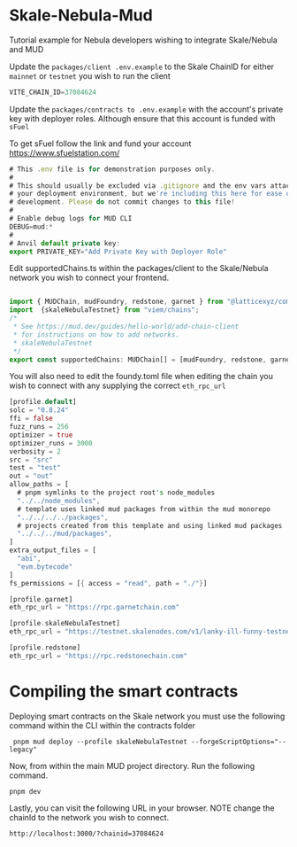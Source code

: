 # Skale-Nebula-Mud
Tutorial example for Nebula developers wishing to integrate Skale/Nebula and MUD

Update the `packages/client .env.example` to the Skale ChainID for either `mainnet` or `testnet` you wish to run the client 

```javascript
VITE_CHAIN_ID=37084624
```

Update the `packages/contracts to .env.example` with the account's private key with deployer roles. Although ensure that this account is funded with `sFuel`

To get sFuel follow the link and fund your account https://www.sfuelstation.com/ 
```javascript
# This .env file is for demonstration purposes only.
#
# This should usually be excluded via .gitignore and the env vars attached to
# your deployment environment, but we're including this here for ease of local
# development. Please do not commit changes to this file!
#
# Enable debug logs for MUD CLI
DEBUG=mud:*
#
# Anvil default private key:
export PRIVATE_KEY="Add Private Key with Deployer Role"
```


Edit supportedChains.ts within the packages/client to the Skale/Nebula network you wish to connect your frontend.

```javascript

import { MUDChain, mudFoundry, redstone, garnet } from "@latticexyz/common/chains";
import  {skaleNebulaTestnet} from "viem/chains";
/*
 * See https://mud.dev/guides/hello-world/add-chain-client
 * for instructions on how to add networks.
 * skaleNebulaTestnet 
 */
export const supportedChains: MUDChain[] = [mudFoundry, redstone, garnet, skaleNebulaTestnet];
```

You will also need to edit the foundy.toml file when editing the chain you wish to connect with any supplying the correct `eth_rpc_url`

```rust
[profile.default]
solc = "0.8.24"
ffi = false
fuzz_runs = 256
optimizer = true
optimizer_runs = 3000
verbosity = 2
src = "src"
test = "test"
out = "out"
allow_paths = [
  # pnpm symlinks to the project root's node_modules
  "../../node_modules",
  # template uses linked mud packages from within the mud monorepo
  "../../../../packages",
  # projects created from this template and using linked mud packages
  "../../../mud/packages",
]
extra_output_files = [
  "abi",
  "evm.bytecode"
]
fs_permissions = [{ access = "read", path = "./"}]

[profile.garnet]
eth_rpc_url = "https://rpc.garnetchain.com"

[profile.skaleNebulaTestnet]
eth_rpc_url = "https://testnet.skalenodes.com/v1/lanky-ill-funny-testnet"

[profile.redstone]
eth_rpc_url = "https://rpc.redstonechain.com"

```

# Compiling the smart contracts
Deploying smart contracts on the Skale network you must use the following command within the CLI within the contracts folder

```
 pnpm mud deploy --profile skaleNebulaTestnet --forgeScriptOptions="--legacy"
```

Now, from within the main MUD project directory. Run the following command.

```
pnpm dev
```

Lastly, you can visit the following URL in your browser. NOTE change the chainId to the network you wish to connect. 

```
http://localhost:3000/?chainid=37084624

```
